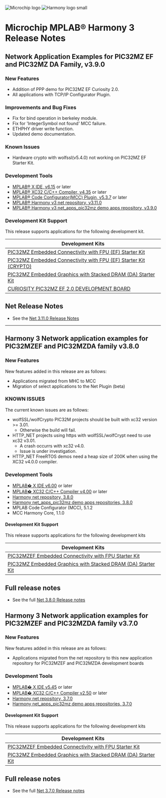 ![Microchip logo](https://raw.githubusercontent.com/wiki/Microchip-MPLAB-Harmony/Microchip-MPLAB-Harmony.github.io/images/microchip_logo.png)
![Harmony logo small](https://raw.githubusercontent.com/wiki/Microchip-MPLAB-Harmony/Microchip-MPLAB-Harmony.github.io/images/microchip_mplab_harmony_logo_small.png)

# Microchip MPLAB® Harmony 3 Release Notes

## Network Application Examples for PIC32MZ EF and PIC32MZ DA Family, v3.9.0

### New Features
- Addition of PPP demo for PIC32MZ EF Curiosity 2.0.
- All applications with TCP/IP Configurator Plugin.

### Improvements and Bug Fixes
- Fix for bind operation in berkeley module.
- Fix for 'IntegerSymbol not found' MCC failure.
- ETHPHY driver write function.
- Updated demo documentation.

### Known Issues
- Hardware crypto with wolfssl(v5.4.0) not working on PIC32MZ EF Starter Kit.


### Development Tools

- [MPLAB® X IDE, v6.15](https://www.microchip.com/mplab/mplab-x-ide) or later
- [MPLAB® XC32 C/C++ Compiler, v4.35](https://www.microchip.com/mplab/compilers) or later
- [MPLAB® Code Configurator(MCC) Plugin, v5.3.7](https://www.microchip.com/en-us/tools-resources/configure/mplab-code-configurator) or later
- [MPLAB® Harmony v3 net repository, v3.11.0](https://github.com/Microchip-MPLAB-Harmony/net/tree/v3.11.0)
- [MPLAB® Harmony v3 net\_apps\_pic32mz demo apps repository, v3.9.0](https://github.com/Microchip-MPLAB-Harmony/net_apps_pic32mz/tree/v3.9.0)

### Development Kit Support

This release supports applications for the following development kit.

| Development Kits |
| --- |
| [PIC32MZ Embedded Connectivity with FPU (EF) Starter Kit](https://www.microchip.com/en-us/development-tool/DM320007)|
| [PIC32MZ Embedded Connectivity with FPU (EF) Starter Kit (CRYPTO)](https://www.microchip.com/en-us/development-tool/DM320007-C)|
| [PIC32MZ Embedded Graphics with Stacked DRAM (DA) Starter Kit](https://www.microchip.com/en-us/development-tool/DM320010-C) |
| [CURIOSITY PIC32MZ EF 2.0 DEVELOPMENT BOARD](https://www.microchip.com/en-us/development-tool/DM320209) |



## Net Release Notes

- See the [Net 3.11.0 Release Notes](https://github.com/Microchip-MPLAB-Harmony/net/tree/v3.11.0)

---
## Harmony 3 Network application examples for PIC32MZEF and PIC32MZDA family  v3.8.0

### New Features
New features added in this release are as follows:

- Applications migrated from MHC to MCC
- Migration of select applications to the Net Plugin (beta)

### KNOWN ISSUES

The current known issues are as follows:
* wolfSSL/wolfCrypto PIC32M projects should be built with xc32 version >= 3.01.
    - Otherwise the build will fail.
* HTTP_NET projects using https with wolfSSL/wolfCrypt need to use xc32 v3.01.
    - A crash occurrs with xc32 v4.0.
    - Issue is under investigation.
* HTTP_NET FreeRTOS demos need a heap size of 200K when using the XC32 v4.0.0 compiler.


 

### Development Tools

- [MPLAB� X IDE v6.00](https://www.microchip.com/mplab/mplab-x-ide) or later
- [MPLAB� XC32 C/C++ Compiler v4.00](https://www.microchip.com/mplab/compilers) or later
- [Harmony net repository, 3.8.0](https://github.com/Microchip-MPLAB-Harmony/net/tree/v3.8.0)
- [Harmony net_apps_pic32mz demo apps repositories, 3.8.0](https://github.com/Microchip-MPLAB-Harmony/net_apps_pic32mz/tree/v3.8.0)
- MPLAB Code Configurator (MCC), 5.1.2
- MCC Harmony Core, 1.1.0

#### Development Kit Support

This release supports applications for the following development kits

| Development Kits |
| --- |
| [PIC32MZEF Embedded Connectivity with FPU Starter Kit](https://www.microchip.com/DevelopmentTools/ProductDetails/DM320007-C) |
| [PIC32MZ Embedded Graphics with Stacked DRAM (DA) Starter Kit](https://www.microchip.com/developmenttools/ProductDetails/DM320010-C) |


## Full release notes

- See the full [Net 3.8.0 Release notes](https://github.com/Microchip-MPLAB-Harmony/net/tree/v3.8.0)


## Harmony 3 Network application examples for PIC32MZEF and PIC32MZDA family  v3.7.0

### New Features
New features added in this release are as follows:

- Applications migrated from the net repository to this new application repository for PIC32MZEF and PIC32MZDA development boards


### Development Tools

- [MPLAB� X IDE v5.45](https://www.microchip.com/mplab/mplab-x-ide) or later
- [MPLAB� XC32 C/C++ Compiler v2.50](https://www.microchip.com/mplab/compilers) or later
- [Harmony net repository, 3.7.0](https://github.com/Microchip-MPLAB-Harmony/net/tree/v3.7.0)
- [Harmony net_apps_pic32mz demo apps repositories, 3.7.0](https://github.com/Microchip-MPLAB-Harmony/net_apps_pic32mz/tree/v3.7.0)


#### Development Kit Support

This release supports applications for the following development kits

| Development Kits |
| --- |
| [PIC32MZEF Embedded Connectivity with FPU Starter Kit](https://www.microchip.com/DevelopmentTools/ProductDetails/DM320007-C) |
| [PIC32MZ Embedded Graphics with Stacked DRAM (DA) Starter Kit](https://www.microchip.com/developmenttools/ProductDetails/DM320010-C) |


## Full release notes

- See the full [Net 3.7.0 Release notes](https://github.com/Microchip-MPLAB-Harmony/net/tree/v3.7.0)


